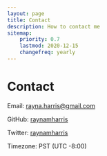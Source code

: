 ```yaml
---
layout: page
title: Contact
description: How to contact me
sitemap:
    priority: 0.7
    lastmod: 2020-12-15
    changefreq: yearly
---
```


# Contact

Email: [rayna.harris@gmail.com](rayna.harris@gmail.com)

GitHub: [raynamharris](https://github.com/raynamharris)

Twitter: [raynamharris](https://twitter.com/raynamharris)

Timezone: PST (UTC -8:00)

